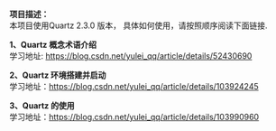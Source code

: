 **项目描述：**  
    本项目使用Quartz 2.3.0 版本， 具体如何使用，请按照顺序阅读下面链接.  
      
            
**1、Quartz 概念术语介绍**  
     学习地址: https://blog.csdn.net/yulei_qq/article/details/52430690

**2、Quartz 环境搭建并启动**  
     学习地址：https://blog.csdn.net/yulei_qq/article/details/103924245

**3、Quartz 的使用**  
   学习地址：https://blog.csdn.net/yulei_qq/article/details/103990960